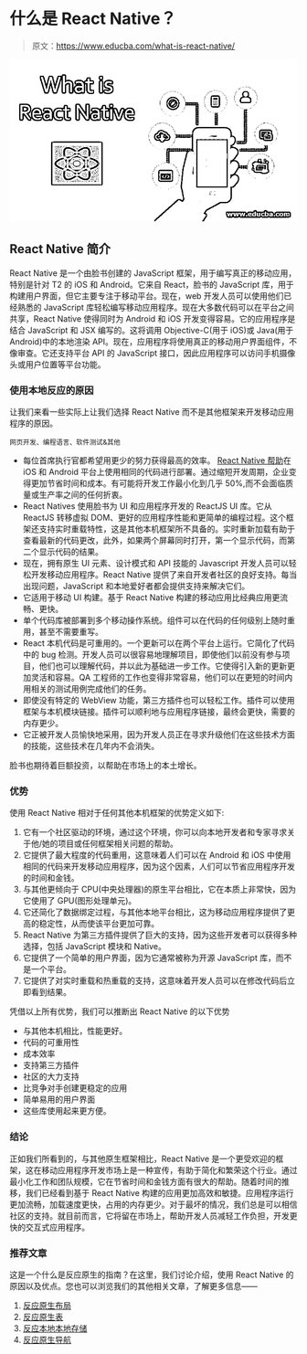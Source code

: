 # 什么是 React Native？

> 原文：<https://www.educba.com/what-is-react-native/>

![What is React Native](img/9be92d0baa23df27d90b61cd9b0091dd.png)



## React Native 简介

React Native 是一个由脸书创建的 JavaScript 框架，用于编写真正的移动应用，特别是针对 T2 的 iOS 和 Android。它来自 React，脸书的 JavaScript 库，用于构建用户界面，但它主要专注于移动平台。现在，web 开发人员可以使用他们已经熟悉的 JavaScript 库轻松编写移动应用程序。现在大多数代码可以在平台之间共享，React Native 使得同时为 Android 和 iOS 开发变得容易。它的应用程序是结合 JavaScript 和 JSX 编写的。这将调用 Objective-C(用于 iOS)或 Java(用于 Android)中的本地渲染 API。现在，应用程序将使用真正的移动用户界面组件，不像审查。它还支持平台 API 的 JavaScript 接口，因此应用程序可以访问手机摄像头或用户位置等平台功能。

### 使用本地反应的原因

让我们来看一些实际上让我们选择 React Native 而不是其他框架来开发移动应用程序的原因。

<small>网页开发、编程语言、软件测试&其他</small>

*   每位首席执行官都希望用更少的努力获得最高的效率。 [React Native 帮助](https://www.educba.com/react-native-architecture/)在 iOS 和 Android 平台上使用相同的代码进行部署。通过缩短开发周期，企业变得更加节省时间和成本。有可能将开发工作最小化到几乎 50%,而不会面临质量或生产率之间的任何折衷。
*   React Natives 使用脸书为 UI 和应用程序开发的 ReactJS UI 库。它从 ReactJS 转移虚拟 DOM、更好的应用程序性能和更简单的编程过程。这个框架还支持实时重载特性，这是其他本机框架所不具备的。实时重新加载有助于查看最新的代码更改，此外，如果两个屏幕同时打开，第一个显示代码，而第二个显示代码的结果。
*   现在，拥有原生 UI 元素、设计模式和 API 技能的 Javascript 开发人员可以轻松开发移动应用程序。React Native 提供了来自开发者社区的良好支持。每当出现问题，JavaScript 和本地爱好者都会提供支持来解决它们。
*   它适用于移动 UI 构建。基于 React Native 构建的移动应用比经典应用更流畅、更快。
*   单个代码库被部署到多个移动操作系统。组件可以在代码的任何级别上随时重用，甚至不需要重写。
*   React 本机代码是可重用的。一个更新可以在两个平台上运行。它简化了代码中的 bug 检测。开发人员可以很容易地理解项目，即使他们以前没有参与项目，他们也可以理解代码，并以此为基础进一步工作。它使得引入新的更新更加灵活和容易。QA 工程师的工作也变得非常容易，他们可以在更短的时间内用相关的测试用例完成他们的任务。
*   即使没有特定的 WebView 功能，第三方插件也可以轻松工作。插件可以使用框架与本机模块链接。插件可以顺利地与应用程序链接，最终会更快，需要的内存更少。
*   它正被开发人员愉快地采用，因为开发人员正在寻求升级他们在这些技术方面的技能，这些技术在几年内不会消失。

脸书也期待着巨额投资，以帮助在市场上的本土增长。

### 优势

使用 React Native 相对于任何其他本机框架的优势定义如下:

1.  它有一个社区驱动的环境，通过这个环境，你可以向本地开发者和专家寻求关于他/她的项目或任何框架相关问题的帮助。
2.  它提供了最大程度的代码重用，这意味着人们可以在 Android 和 iOS 中使用相同的代码来开发移动应用程序，因为这个因素，人们可以节省应用程序开发的时间和金钱。
3.  与其他更倾向于 CPU(中央处理器)的原生平台相比，它在本质上非常快，因为它使用了 GPU(图形处理单元)。
4.  它还简化了数据绑定过程，与其他本地平台相比，这为移动应用程序提供了更高的稳定性，从而使该平台更加可靠。
5.  React Native 为第三方插件提供了巨大的支持，因为这些开发者可以获得多种选择，包括 JavaScript 模块和 Native。
6.  它提供了一个简单的用户界面，因为它通常被称为开源 JavaScript 库，而不是一个平台。
7.  它提供了对实时重载和热重载的支持，这意味着开发人员可以在修改代码后立即看到结果。

凭借以上所有优势，我们可以推断出 React Native 的以下优势

*   与其他本机相比，性能更好。
*   代码的可重用性
*   成本效率
*   支持第三方插件
*   社区的大力支持
*   比竞争对手创建更稳定的应用
*   简单易用的用户界面
*   这些库使用起来更方便。

### 结论

正如我们所看到的，与其他原生框架相比，React Native 是一个更受欢迎的框架，这在移动应用程序开发市场上是一种宣传，有助于简化和繁荣这个行业。通过最小化工作和团队规模，它在节省时间和金钱方面有很大的帮助。随着时间的推移，我们已经看到基于 React Native 构建的应用更加高效和敏捷。应用程序运行更加流畅，加载速度更快，占用的内存更少。对于最坏的情况，我们总是可以相信社区的支持。就目前而言，它将留在市场上，帮助开发人员减轻工作负担，开发更快的交互式应用程序。

### 推荐文章

这是一个什么是反应原生的指南？在这里，我们讨论介绍，使用 React Native 的原因以及优点。您也可以浏览我们的其他相关文章，了解更多信息——

1.  [反应原生布局](https://www.educba.com/react-native-layout/)
2.  [反应原生表](https://www.educba.com/react-native-table/)
3.  [反应本地本地存储](https://www.educba.com/react-native-local-storage/)
4.  [反应原生导航](https://www.educba.com/react-native-navigation/)